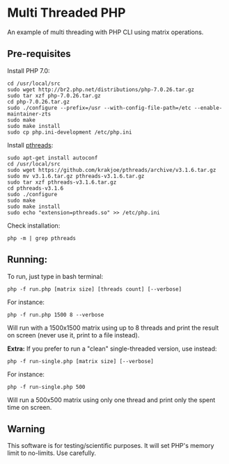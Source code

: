 # Multi Threaded PHP

An example of multi threading with PHP CLI using matrix operations.

## Pre-requisites

Install PHP 7.0:

```
cd /usr/local/src
sudo wget http://br2.php.net/distributions/php-7.0.26.tar.gz
sudo tar xzf php-7.0.26.tar.gz
cd php-7.0.26.tar.gz
sudo ./configure --prefix=/usr --with-config-file-path=/etc --enable-maintainer-zts
sudo make
sudo make install
sudo cp php.ini-development /etc/php.ini
```

Install [pthreads](https://github.com/krakjoe/pthreads):

```
sudo apt-get install autoconf
cd /usr/local/src
sudo wget https://github.com/krakjoe/pthreads/archive/v3.1.6.tar.gz
sudo mv v3.1.6.tar.gz pthreads-v3.1.6.tar.gz
sudo tar xzf pthreads-v3.1.6.tar.gz
cd pthreads-v3.1.6
sudo ./configure
sudo make
sudo make install
sudo echo "extension=pthreads.so" >> /etc/php.ini
```

Check installation:

```
php -m | grep pthreads
```

## Running:

To run, just type in bash terminal:

```
php -f run.php [matrix size] [threads count] [--verbose]
```

For instance:

```
php -f run.php 1500 8 --verbose
```

Will run with a 1500x1500 matrix using up to 8 threads and print the result on screen (never use it, print to a file instead).

**Extra:** If you prefer to run a "clean" single-threaded version, use instead:

```
php -f run-single.php [matrix size] [--verbose]
```

For instance:

```
php -f run-single.php 500
```

Will run a 500x500 matrix using only one thread and print only the spent time on screen.

## Warning

This software is for testing/scientific purposes. It will set PHP's memory limit to no-limits. Use carefully.
